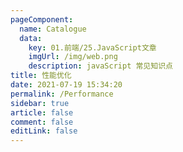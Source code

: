 ```yaml
---
pageComponent: 
  name: Catalogue
  data: 
    key: 01.前端/25.JavaScript文章
    imgUrl: /img/web.png
    description: javaScript 常见知识点
title: 性能优化
date: 2021-07-19 15:34:20
permalink: /Performance
sidebar: true
article: false
comment: false
editLink: false
---
```

